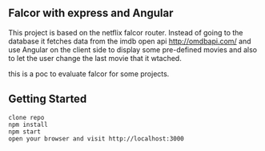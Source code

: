 ## Falcor with express and Angular

This project is based on the netflix falcor router. Instead of going to the database it fetches data from the imdb open api http://omdbapi.com/ and use Angular on the client side to display some pre-defined movies and also to let the user change the last movie that it wtached.

this is a poc to evaluate falcor for some projects.
## Getting Started

```
clone repo
npm install
npm start
open your browser and visit http://localhost:3000
```





